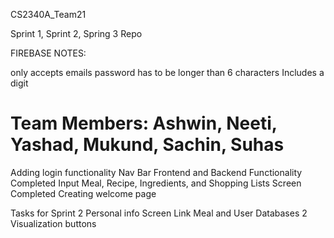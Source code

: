 CS2340A_Team21

Sprint 1, Sprint 2, Spring 3 Repo

FIREBASE NOTES:

only accepts emails
password has to be longer than 6 characters
Includes a digit

Team Members: Ashwin, Neeti, Yashad, Mukund, Sachin, Suhas
=======
Adding login functionality
Nav Bar Frontend and Backend Functionality Completed 
Input Meal, Recipe, Ingredients, and Shopping Lists Screen Completed
Creating welcome page

Tasks for Sprint 2
Personal info Screen
Link Meal and User Databases
2 Visualization buttons

